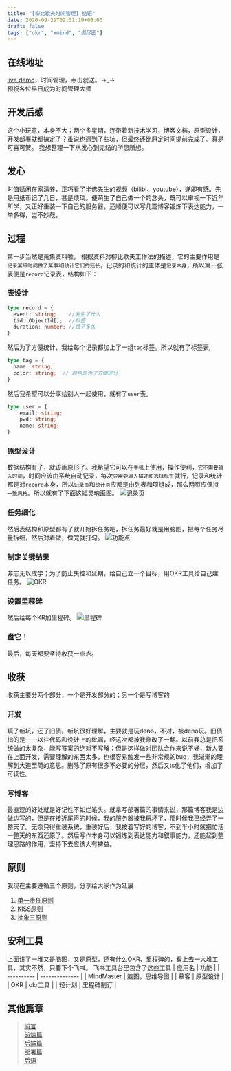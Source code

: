 ```yaml
---
title: "[柳比歇夫时间管理] 结语"
date: 2020-09-29T02:51:19+08:00
draft: false
tags: ["okr", "xmind", "燃尽图"]
---
```


## 在线地址  
[live demo](https://furan.xyz/time-mgt/)，时间管理，点击就送。→_→  
预祝各位早日成为时间管理大师

## 开发后感
这个小玩意，本身不大；两个多星期，连带着新技术学习，博客文档，原型设计，开发部署就都搞定了？虽说也遇到了些坑，但最终还比原定时间提前完成了。真是可喜可贺。
我想整理一下从发心到完结的所思所想。
<!--more-->

## 发心
时值赋闲在家清养，正巧看了半佛先生的视频（[bilibi](https://www.bilibili.com/video/BV1r54y127Tc?from=search&seid=1143954376933093148)、[youtube](https://www.youtube.com/watch?v=aBzklUxk0iA&t=627s)），遂即有感。先是用纸币记了几日，甚是烦琐。便萌生了自己做一个的念头，既可以审视一下近年所学，又正好重装一下自己的服务器，还顺便可以写几篇博客锻炼下表达能力，一举多得，岂不妙哉。

## 过程
第一步当然是蒐集资料啦， 根据资料对柳比歇夫工作法的描述，它的主要作用是`记录某段时间做了某事`和`统计它们的短长`，记录的和统计的主体是`记录本身`，所以第一张表便是`record`记录表，结构如下：
### 表设计
```ts
type record = {
  event: string;    //发生了什么
  tid: ObjectId[];  //标签
  duration: number; //做了多久
}
```
然后为了方便统计，我给每个记录都加上了一组`tag`标签。所以就有了标签表,
```ts
type tag = {
  name: string;
  color: string;  // 颜色是为了方便区分
}
```
然后我希望可以分享给别人一起使用，就有了`user`表。
```ts
type user = {
    email: string;
    pwd: string;
    name: string;
}
```

### 原型设计
数据结构有了，就该画原形了。我希望它可以在`手机`上使用，操作便利，`它不需要输入时间`，时间应该由系统自动记录，每次`只需要输入描述和选择标签`就行，记录和统计都是对`record`本身，所以`记录页`和`统计页`应都是由列表和项组成，那么两页应保持`一致风格`。所以就有了下面这幅灵魂画图。
![记录页](/post/time-mgt/outline/record-page.png)

### 任务细化
然后表结构和原型都有了就开始拆任务吧，拆任务最好就是用脑图，把每个任务尽量拆细，然后对着做，做完就打勾。
![功能点](/post/time-mgt/outline/key-point.png)

### 制定关键结果
非志无以成学；为了防止失控和延期，给自己立一个目标，用OKR工具给自己建任务。
![OKR](/post/time-mgt/conclusion/okr.png)

### 设置里程碑
然后给每个KR加里程碑。
![里程碑](/post/time-mgt/conclusion/milestone.png)

### 盘它！
最后，每天都要坚持收获一点点。

## 收获
收获主要分两个部分，一个是开发部分的；另一个是写博客的
### 开发
填了新坑，还了旧债。新坑很好理解，主要就是~~玩deno~~，不对，被deno玩。旧债指的是——以往代码和设计上的纰漏，经这次都被我修改了一翻。以前我总是把系统做的太复杂，能写答案的绝对不写解；但是这样做对团队合作来说不好，新人要在上面开发，需要理解的东西太多，也很容易触发一些非常规的bug，我渐渐的理解到大道至简的意思。删除了原有很多不必要的分层，然后又ts化了他们，增加了可读性。
### 写博客
最直观的好处就是好记性不如烂笔头。就拿写部署篇的事情来说，那篇博客我是边做边写的，但是在接近尾声的时候，我的服务器被我玩坏了，那时候我已经弄了一整天了。无奈只得重装系统，重装好后，我按着写好的博客，不到半小时就把忙活一整天的东西还原了。然后写作本身可以锻炼到表达能力和叙事能力，还能起到整理思路的作用，坚持下去应该大有裨益。

## 原则
我现在主要遵循三个原则，分享给大家作为延展
1. [单一责任原则](https://zhuanlan.zhihu.com/p/24198903)
2. [KISS原则](https://zh.wikipedia.org/wiki/KISS%E5%8E%9F%E5%88%99)
3. [抽象三原则](http://www.ruanyifeng.com/blog/2013/01/abstraction_principles.html)


## 安利工具
上面讲了一堆又是脑图，又是原型，还有什么OKR、里程碑的，看上去一大堆工具，其实不然，只要下个飞书。
飞书工具台里包含了这些工具
| 应用名     | 功能           |
| ---------- | -------------- |
| MindMaster | 脑图，思维导图 |
| 摹客       | 原型设计       |
| OKR        | okr工具        |
| 轻计划     | 里程碑制订     |


## 其他篇章
> [前言](/post/time-mgt/outline/)  
> [前端篇](/post/time-mgt/front-end/)  
> [后端篇](/post/time-mgt/back-end/)  
> [部署篇](/post/time-mgt/ops/)  
> [后语](/post/time-mgt/conclusion/)  

